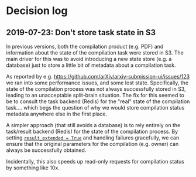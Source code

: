 # Decision log

## 2019-07-23: Don't store task state in S3

In previous versions, both the compilation product (e.g. PDF) and information
about the state of the compilation task were stored in S3. The main driver for
this was to avoid introducing a new state store (e.g. a database) just to store
a little bit of metadata about a compilation task.

As reported by e.g. https://github.com/arXiv/arxiv-submission-ui/issues/123
we ran into some performance issues, and some lost state. Specifically, the
state of the compilation process was not always successfully stored in S3,
leading to an unacceptable split-brain situation. The fix for this seemed to be
to consult the task backend (Redis) for the "real" state of the compilation
task.... which begs the question of why we would store compilation status
metadata anywhere else in the first place.

A simpler approach (that still avoids a database) is to rely entirely on the
task/result backend (Redis) for the state of the compilation process. By
setting [``result_extended =
True``](http://docs.celeryproject.org/en/latest/userguide/configuration.html#result-extended)
and handling failures gracefully, we can ensure that the original parameters
for the compilation (e.g. owner) can always be successfully obtained.

Incidentally, this also speeds up read-only requests for compilation status
by something like 10x.